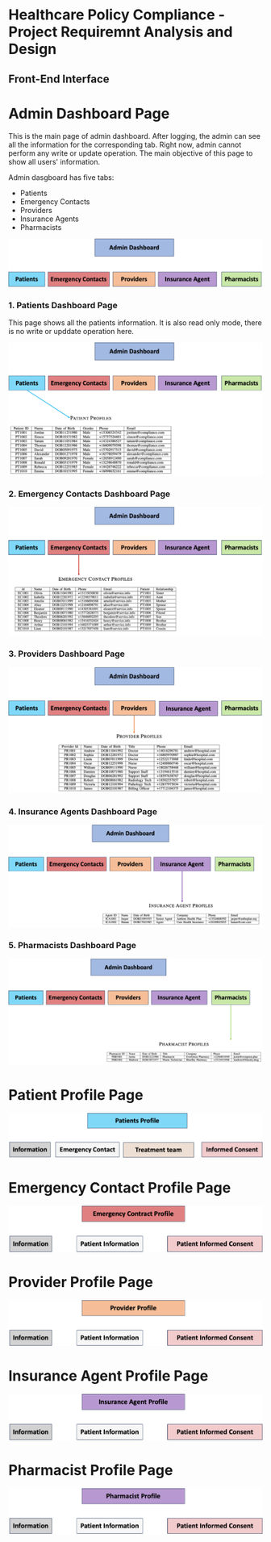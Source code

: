 # Healthcare Policy Compliance - Project Requiremnt Analysis and Design

## Front-End Interface

# Admin Dashboard Page

This is the main page of admin dashboard. After logging, the admin can see all the information for the corresponding tab. Right now, admin cannot perform any write or update operation. The main objective of this page to show all users' information.

Admin dasgboard has five tabs:

- Patients
- Emergency Contacts
- Providers
- Insurance Agents
- Pharmacists

![Alt text](image-1.png)

### 1. Patients Dashboard Page

This page shows all the patients information. It is also read only mode, there is no write or upddate operation here.

![Alt text](image-2.png)

### 2. Emergency Contacts Dashboard Page

![Alt text](image-3.png)

### 3. Providers Dashboard Page

![Alt text](image-4.png)

### 4. Insurance Agents Dashboard Page

![Alt text](image-5.png)

### 5. Pharmacists Dashboard Page

![Alt text](image-6.png)

# Patient Profile Page

![Alt text](image-7.png)

# Emergency Contact Profile Page

![Alt text](image-8.png)

# Provider Profile Page

![Alt text](image-9.png)

# Insurance Agent Profile Page

![Alt text](image-10.png)

# Pharmacist Profile Page

![Alt text](image-11.png)
